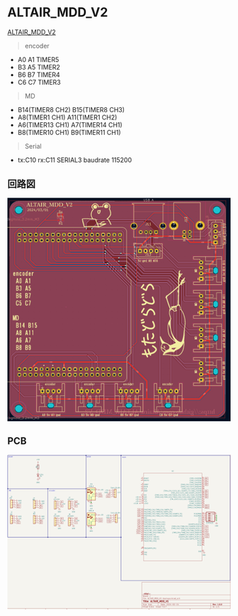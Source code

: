 # ALTAIR_MDD_V2
[ALTAIR_MDD_V2](https://github.com/Altairu/ALTAIR_MDD_V2)

> encoder
 * A0 A1 TIMER5
 * B3 A5 TIMER2
 * B6 B7 TIMER4
 * C6 C7 TIMER3

> MD
 * B14(TIMER8  CH2)     B15(TIMER8  CH3)
 * A8(TIMER1  CH1)     A11(TIMER1  CH2)
 * A6(TIMER13 CH1)     A7(TIMER14 CH1)
 * B8(TIMER10 CH1)     B9(TIMER11 CH1)

> Serial
* tx:C10  rx:C11  SERIAL3  baudrate 115200


## 回路図
![alt text](image/MDD1.png)

## PCB
![alt text](image/MDD2.png)
